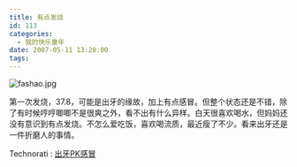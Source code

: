 ```yaml
---
title: 有点发烧
id: 113
categories:
  - 我的快乐童年
date: 2007-05-11 13:20:00
tags:
---
```


![fashao.jpg](http://www.candreams.com/images/2007/06/fashao-tn.jpg "fashao.jpg")

<div class="item-body">
<div class="item-content">

第一次发烧，37.8，可能是出牙的缘故，加上有点感冒。但整个状态还是不错，除了有时候哼哼唧唧不是很爽之外，看不出有什么异样。白天很喜欢喝水，但妈妈还没有意识到有点发烧。不怎么爱吃饭，喜欢喝流质，最近瘦了不少。看来出牙还是一件折磨人的事情。

</div>
</div>

  <!-- Tag links generated by Zoundry Blog Writer. Do not manually edit. http://www.zoundry.com -->
  <span class="ztags"><span class="ztagspace">Technorati</span> : [出牙PK感冒](http://technorati.com/tag/%E5%87%BA%E7%89%99PK%E6%84%9F%E5%86%92)</span>
